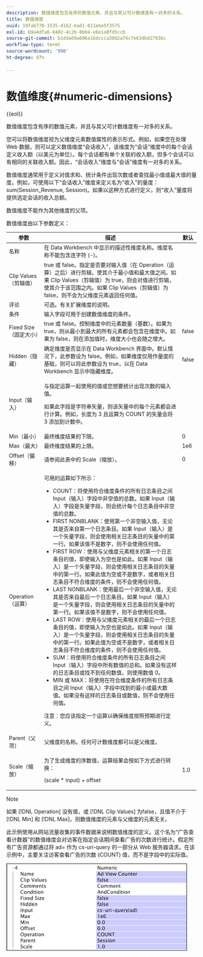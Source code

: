 ```yaml
---
description: 数值维度包含有序的数值元素，并且与其父可计数维度有一对多的关系。
title: 数值维度
uuid: 19fab770-1535-41b2-bad1-811eba5f3575
exl-id: 69a4dfa6-8402-4c2b-8b04-e6e1a0fd5ccb
source-git-commit: b1dda69a606a16dccca30d2a74c7e63dbd27936c
workflow-type: tm+mt
source-wordcount: '990'
ht-degree: 97%

---
```


# 数值维度{#numeric-dimensions}

{{eol}}

数值维度包含有序的数值元素，并且与其父可计数维度有一对多的关系。

您可以将数值维度视为父维度元素数值属性的表示形式。例如，如果您在处理 Web 数据，则可以定义数值维度“会话收入”，该维度为“会话”维度中的每个会话定义收入额（以美元为单位）。每个会话都有单个关联的收入额，但多个会话可以有相同的关联收入额。因此，“会话收入”维度与“会话”维度有一对多的关系。

数值维度通常用于定义对值求和、统计条件出现次数或者查找最小值或最大值的量度。例如，可使用以下“会话收入”维度来定义名为“收入”的量度：sum(Session_Revenue, Session)。如果以这种方式进行定义，则“收入”量度将提供选定会话的收入总额。

数值维度不能作为其他维度的父项。

数值维度由以下参数定义：

<table id="table_15B849DD0BFC4D57AD6CF28898901324"> 
 <thead> 
  <tr> 
   <th colname="col1" class="entry"> 参数 </th> 
   <th colname="col2" class="entry"> 描述 </th> 
   <th colname="col3" class="entry"> 默认 </th> 
  </tr> 
 </thead>
 <tbody> 
  <tr> 
   <td colname="col1"> 名称 </td> 
   <td colname="col2"> 在 Data Workbench 中显示的描述性维度名称。维度名称不能包含连字符 (-)。 </td> 
   <td colname="col3"> </td> 
  </tr> 
  <tr> 
   <td colname="col1"> Clip Values（剪辑值） </td> 
   <td colname="col2"> true 或 false。指定是否要对输入值（在 Operation（运算）之后）进行剪辑，使其介于最小值和最大值之间。如果 Clip Values（剪辑值）为 true，则会对值进行剪辑，使其介于该范围之内。如果 Clip Values（剪辑值）为 false，则不会为父维度元素返回任何值。 </td> 
   <td colname="col3"> </td> 
  </tr> 
  <tr> 
   <td colname="col1"> 评论 </td> 
   <td colname="col2"> 可选。有关扩展维度的说明。 </td> 
   <td colname="col3"> </td> 
  </tr> 
  <tr> 
   <td colname="col1"> 条件 </td> 
   <td colname="col2"> 输入字段可用于创建数值维度的条件。 </td> 
   <td colname="col3"> </td> 
  </tr> 
  <tr> 
   <td colname="col1"> Fixed Size（固定大小） </td> 
   <td colname="col2"> true 或 false。控制维度中的元素数量（基数）。如果为 true，则从最小到最大的所有元素都会包含在维度中。如果为 false，则在添加值时，维度大小也会随之增大。 </td> 
   <td colname="col3"> false </td> 
  </tr> 
  <tr> 
   <td colname="col1"> Hidden（隐藏） </td> 
   <td colname="col2"> 确定维度是否显示在 Data Workbench 界面中。默认情况下，此参数设为 false。例如，如果维度仅用作量度的基础，则可以将此参数设为 true，以在 Data Workbench 显示中隐藏维度。 </td> 
   <td colname="col3"> false </td> 
  </tr> 
  <tr> 
   <td colname="col1"> Input（输入） </td> 
   <td colname="col2"> <p>与指定运算一起使用的值或您想要统计出现次数的输入值。 </p> <p> 如果此字段是字符串矢量，则该矢量中的每个元素都会进行计算。例如，长度为 3 且运算为 COUNT 的矢量会将 3 添加到计数中。 </p> </td> 
   <td colname="col3"> </td> 
  </tr> 
  <tr> 
   <td colname="col1"> Min（最小） </td> 
   <td colname="col2"> 最终维度结果的下限。 </td> 
   <td colname="col3"> 0 </td> 
  </tr> 
  <tr> 
   <td colname="col1"> Max（最大） </td> 
   <td colname="col2"> 最终维度结果的上限。 </td> 
   <td colname="col3"> 1e6 </td> 
  </tr> 
  <tr> 
   <td colname="col1"> Offset（偏移） </td> 
   <td colname="col2"> 请参阅此表中的 Scale（缩放）。 </td> 
   <td colname="col3"> 0 </td> 
  </tr> 
  <tr> 
   <td colname="col1"> Operation（运算） </td> 
   <td colname="col2"> <p>可用的运算如下所示： </p> <p> 
     <ul id="ul_E04733E5E8824A2BAAB90D9356078D99"> 
      <li id="li_CAEE9167D45540BEAC538345F250B509"> COUNT：将使用符合维度条件的所有日志条目之间 <span class="wintitle">Input</span>（输入）字段中非空值的总数。如果 <span class="wintitle">Input</span>（输入）字段是矢量字段，则会统计每个日志条目中非空值的总数。 </li> 
      <li id="li_64A4D671E78642BD9A9334F8098450B9"> FIRST NONBLANK：使用第一个非空输入值，无论其是否来自第一个日志条目。如果 <span class="wintitle">Input</span>（输入）是一个矢量字段，则会使用相关日志条目的矢量中的第一行。如果该值不是数字，则不会使用任何值。 </li> 
      <li id="li_C967964729BD4A638FF78D8883CE513F"> FIRST ROW：使用与父维度元素相关的第一个日志条目的值，即使输入为空也是如此。如果 <span class="wintitle">Input</span>（输入）是一个矢量字段，则会使用相关日志条目的矢量中的第一行。如果此值为空或不是数字，或者相关日志条目不符合维度的条件，则不会使用任何值。 </li> 
      <li id="li_74171B17F480478B8547E1A361B22DA4"> LAST NONBLANK：使用最后一个非空输入值，无论其是否来自最后一个日志条目。如果 <span class="wintitle">Input</span>（输入）是一个矢量字段，则会使用相关日志条目的矢量中的第一行。如果该值不是数字，则不会使用任何值。 </li> 
      <li id="li_1253ECF507BD4BBF97CBB2FA12915045"> LAST ROW：使用与父维度元素相关的最后一个日志条目的值，即使输入为空也是如此。如果 <span class="wintitle">Input</span>（输入）是一个矢量字段，则会使用相关日志条目的矢量中的第一行。如果此值为空或不是数字，或者相关日志条目不符合维度的条件，则不会使用任何值。 </li> 
      <li id="li_20819E3944544F98853D6A02814F47B2"> SUM：将使用符合维度条件的所有日志条目之间 <span class="wintitle">Input</span>（输入）字段中所有数值的总和。如果没有这样的日志条目或找不到任何数值，则使用数值 0。 </li> 
      <li id="li_086C2E57604B4645A9203A984C6F9A04">MIN 或 MAX：将使用在符合维度条件的所有日志条目之间 <span class="wintitle">Input</span>（输入）字段中找到的最小或最大数值。如果没有这样的日志条目或数值，则不会使用任何值。 </li> 
     </ul> </p> <p> <p>注意：您应该指定一个运算以确保维度按照预期进行定义。 </p> </p> </td> 
   <td colname="col3"> </td> 
  </tr> 
  <tr> 
   <td colname="col1"> Parent（父项） </td> 
   <td colname="col2"> 父维度的名称。任何可计数维度都可以是父维度。 </td> 
   <td colname="col3"> </td> 
  </tr> 
  <tr> 
   <td colname="col1"> Scale（缩放） </td> 
   <td colname="col2"> <p>为了生成维度的序数值，运算结果会按如下方式进行转换： </p> <p> (scale * input) + offset </p> </td> 
   <td colname="col3"> 1.0 </td> 
  </tr> 
 </tbody> 
</table>

>[!NOTE]
>
>如果 [!DNL Operation] 没有值，或 [!DNL Clip Values] 为false，且值不介于 [!DNL Min] 和 [!DNL Max]，则数值维度的元素与父维度的元素无关。

此示例使用从网站流量收集的事件数据来说明数值维度的定义。这个名为“广告查看计数器”的数值维度会对访客在指定会话期间查看广告的次数进行统计。假定所有广告资源都通过将 ad= 作为 cs-uri-query 的一部分从 Web 服务器请求。在该示例中，主要关注访客查看广告的次数 (COUNT) 值，而不是字段中的实际值。

![](assets/cfg_Transformation_Dim_Numeric.png)
